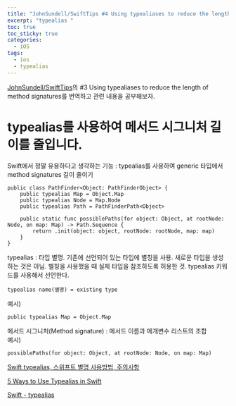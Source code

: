 ```yaml
---
title: "JohnSundell/SwiftTips #4 Using typealiases to reduce the length of method signatures에 대해 알아보자"
excerpt: "typealias "
toc: true
toc_sticky: true
categories:
  - iOS
tags:
  - ios
  - typealias
---
```


[JohnSundell/SwiftTips](https://github.com/JohnSundell/SwiftTips)의 \#3 Using typealiases to reduce the length of method signatures를 번역하고 관련 내용을 공부해보자.  

# typealias를 사용하여 메서드 시그니처 길이를 줄입니다.

Swift에서 정말 유용하다고 생각하는 기능 : typealias를 사용하여 generic 타입에서 method signatures 길이 줄이기

```
public class PathFinder<Object: PathFinderObject> {
    public typealias Map = Object.Map
    public typealias Node = Map.Node
    public typealias Path = PathFinderPath<Object>
    
    public static func possiblePaths(for object: Object, at rootNode: Node, on map: Map) -> Path.Sequence {
        return .init(object: object, rootNode: rootNode, map: map)
    }
}
```


typealias : 타입 별명. 기존에 선언되어 있는 타입에 별칭을 사용. 새로운 타입을 생성하는 것은 아님. 별칭을 사용했을 때 실제 타입을 참조하도록 허용한 것. 
typealias 키워드를 사용해서 선언한다.  
```
typealias name(별명) = existing type
```
예시)  
```
public typealias Map = Object.Map  
```

메서드 시그니처(Method signature) : 메서드 이름과 메개변수 리스트의 조합   
예시)  
```
possiblePaths(for object: Object, at rootNode: Node, on map: Map)  
```


[Swift typealias, 스위프트 별명 사용방법, 주의사항](https://0urtrees.tistory.com/126)  

[5 Ways to Use Typealias in Swift](https://betterprogramming.pub/5-ways-to-use-type-alias-in-swift-45ddce3cc941)  


[Swift - typealias](https://brody.tistory.com/103)  
